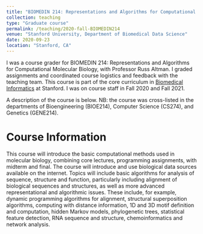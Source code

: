 ```yaml
---
title: "BIOMEDIN 214: Representations and Algorithms for Computational Molecular Biology"
collection: teaching
type: "Graduate course"
permalink: /teaching/2020-fall-BIOMEDIN214
venue: "Stanford University, Department of Biomedical Data Science"
date: 2020-09-23
location: "Stanford, CA"
---
```


I was a course grader for BIOMEDIN 214: Representations and Algorithms for Computational Molecular Biology, with Professor Russ Altman. I graded assignments and coordinated course logistics and feedback with the teaching team. This course is part of the core curriculum in [Biomedical Informatics](https://med.stanford.edu/bmi.html) at Stanford. I was on course staff in Fall 2020 and Fall 2021. 

A description of the course is below. NB: the course was cross-listed in the departments of Bioengineering (BIOE214), Computer Science (CS274), and Genetics (GENE214).

Course Information
======
This course will introduce the basic computational methods used in molecular biology, combining core lectures, programming assignments, with midterm and final. The course will introduce and use biological data sources available on the internet. Topics will include basic algorithms for analysis of sequence, structure and function, particularly including alignment of biological sequences and structures, as well as more advanced representational and algorithmic issues. These include, for example, dynamic programming algorithms for alignment, structural superposition algorithms, computing with distance information, 1D and 3D motif definition and computation, hidden Markov models, phylogenetic trees, statistical feature detection, RNA sequence and structure, chemoinformatics and network analysis.
